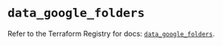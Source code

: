 # `data_google_folders`

Refer to the Terraform Registry for docs: [`data_google_folders`](https://registry.terraform.io/providers/hashicorp/google-beta/5.27.0/docs/data-sources/google_folders).
